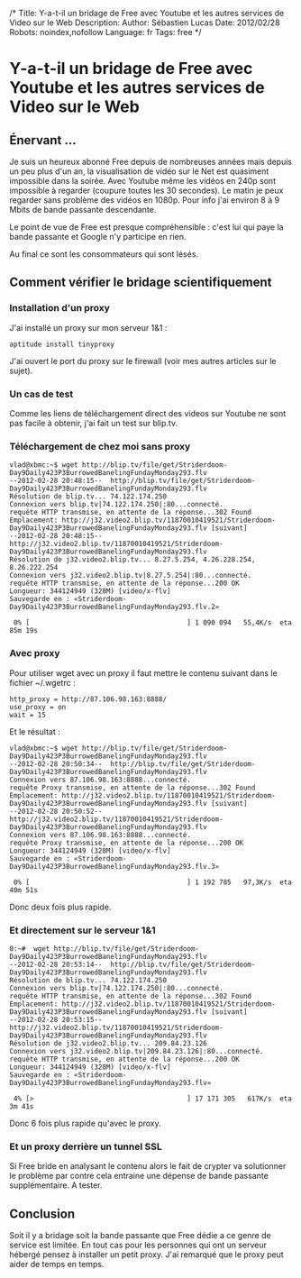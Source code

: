 /*
Title: Y-a-t-il un bridage de Free avec Youtube et les autres services de Video sur le Web
Description: 
Author: Sébastien Lucas
Date: 2012/02/28
Robots: noindex,nofollow
Language: fr
Tags: free
*/
# Y-a-t-il un bridage de Free avec Youtube et les autres services de Video sur le Web

## Énervant ...
Je suis un heureux abonné Free depuis de nombreuses années mais depuis un peu plus d'un an, la visualisation de vidéo sur le Net est quasiment impossible dans la soirée. Avec Youtube même les vidéos en 240p sont impossible à regarder (coupure toutes les 30 secondes). Le matin je peux regarder sans problème des vidéos en 1080p. Pour info j'ai environ 8 à 9 Mbits de bande passante descendante.

Le point de vue de Free est presque compréhensible : c'est lui qui paye la bande passante et Google n'y participe en rien.

Au final ce sont les consommateurs qui sont lésés.

## Comment vérifier le bridage scientifiquement

### Installation d'un proxy
J'ai installé un proxy sur mon serveur 1&1 :
```
aptitude install tinyproxy
```
J'ai ouvert le port du proxy sur le firewall (voir mes autres articles sur le sujet).

### Un cas de test

Comme les liens de téléchargement direct des videos sur Youtube ne sont pas facile à obtenir, j'ai fait un test sur blip.tv.

### Téléchargement de chez moi sans proxy

```
vlad@xbmc:~$ wget http://blip.tv/file/get/Striderdoom-Day9Daily423P3BurrowedBanelingFundayMonday293.flv
--2012-02-28 20:48:15--  http://blip.tv/file/get/Striderdoom-Day9Daily423P3BurrowedBanelingFundayMonday293.flv
Résolution de blip.tv... 74.122.174.250
Connexion vers blip.tv|74.122.174.250|:80...connecté.
requête HTTP transmise, en attente de la réponse...302 Found
Emplacement: http://j32.video2.blip.tv/11870010419521/Striderdoom-Day9Daily423P3BurrowedBanelingFundayMonday293.flv [suivant]
--2012-02-28 20:48:15--  http://j32.video2.blip.tv/11870010419521/Striderdoom-Day9Daily423P3BurrowedBanelingFundayMonday293.flv
Résolution de j32.video2.blip.tv... 8.27.5.254, 4.26.228.254, 8.26.222.254
Connexion vers j32.video2.blip.tv|8.27.5.254|:80...connecté.
requête HTTP transmise, en attente de la réponse...200 OK
Longueur: 344124949 (328M) [video/x-flv]
Sauvegarde en : «Striderdoom-Day9Daily423P3BurrowedBanelingFundayMonday293.flv.2»

 0% [                                       ] 1 090 094   55,4K/s  eta 85m 19s
```

### Avec proxy

Pour utiliser wget avec un proxy il faut mettre le contenu suivant dans le fichier ~/.wgetrc :
```
http_proxy = http://87.106.98.163:8888/
use_proxy = on
wait = 15
```
Et le résultat :
```
vlad@xbmc:~$ wget http://blip.tv/file/get/Striderdoom-Day9Daily423P3BurrowedBanelingFundayMonday293.flv
--2012-02-28 20:50:34--  http://blip.tv/file/get/Striderdoom-Day9Daily423P3BurrowedBanelingFundayMonday293.flv
Connexion vers 87.106.98.163:8888...connecté.
requête Proxy transmise, en attente de la réponse...302 Found
Emplacement: http://j32.video2.blip.tv/11870010419521/Striderdoom-Day9Daily423P3BurrowedBanelingFundayMonday293.flv [suivant]
--2012-02-28 20:50:52--  http://j32.video2.blip.tv/11870010419521/Striderdoom-Day9Daily423P3BurrowedBanelingFundayMonday293.flv
Connexion vers 87.106.98.163:8888...connecté.
requête Proxy transmise, en attente de la réponse...200 OK
Longueur: 344124949 (328M) [video/x-flv]
Sauvegarde en : «Striderdoom-Day9Daily423P3BurrowedBanelingFundayMonday293.flv.3»

 0% [                                       ] 1 192 785   97,3K/s  eta 40m 51s
```

Donc deux fois plus rapide.

### Et directement sur le serveur 1&1

```
0:~#  wget http://blip.tv/file/get/Striderdoom-Day9Daily423P3BurrowedBanelingFundayMonday293.flv
--2012-02-28 20:53:14--  http://blip.tv/file/get/Striderdoom-Day9Daily423P3BurrowedBanelingFundayMonday293.flv
Résolution de blip.tv... 74.122.174.250
Connexion vers blip.tv|74.122.174.250|:80...connecté.
requête HTTP transmise, en attente de la réponse...302 Found
Emplacement: http://j32.video2.blip.tv/11870010419521/Striderdoom-Day9Daily423P3BurrowedBanelingFundayMonday293.flv [suivant]
--2012-02-28 20:53:15--  http://j32.video2.blip.tv/11870010419521/Striderdoom-Day9Daily423P3BurrowedBanelingFundayMonday293.flv
Résolution de j32.video2.blip.tv... 209.84.23.126
Connexion vers j32.video2.blip.tv|209.84.23.126|:80...connecté.
requête HTTP transmise, en attente de la réponse...200 OK
Longueur: 344124949 (328M) [video/x-flv]
Sauvegarde en : «Striderdoom-Day9Daily423P3BurrowedBanelingFundayMonday293.flv»

 4% [>                                      ] 17 171 305   617K/s  eta 3m 41s
```

Donc 6 fois plus rapide qu'avec le proxy.

###  Et un proxy derrière un tunnel SSL 

Si Free bride en analysant le contenu alors le fait de crypter va solutionner le problème par contre cela entraine une dépense de bande passante supplémentaire. A tester.

## Conclusion

Soit il y a bridage soit la bande passante que Free dédie a ce genre de service est limitée. En tout cas pour les personnes qui ont un serveur hébergé pensez à installer un petit proxy. J'ai remarqué que le proxy peut aider de temps en temps.
